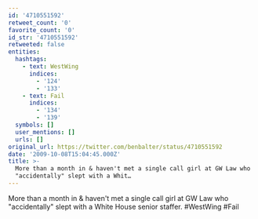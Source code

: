 ```yaml
---
id: '4710551592'
retweet_count: '0'
favorite_count: '0'
id_str: '4710551592'
retweeted: false
entities:
  hashtags:
    - text: WestWing
      indices:
        - '124'
        - '133'
    - text: Fail
      indices:
        - '134'
        - '139'
  symbols: []
  user_mentions: []
  urls: []
original_url: https://twitter.com/benbalter/status/4710551592
date: '2009-10-08T15:04:45.000Z'
title: >-
  More than a month in & haven't met a single call girl at GW Law who
  "accidentally" slept with a Whit…
---
```


More than a month in & haven't met a single call girl at GW Law who "accidentally" slept with a White House senior staffer. #WestWing #Fail